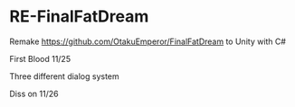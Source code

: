 # RE-FinalFatDream
Remake https://github.com/OtakuEmperor/FinalFatDream to Unity with C#


First Blood 11/25

Three different dialog system

Diss on 11/26
